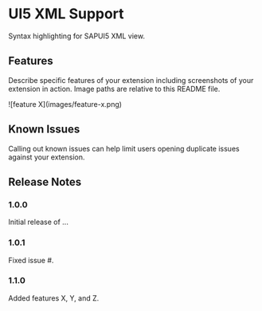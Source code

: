 # UI5 XML Support

Syntax highlighting for SAPUI5 XML view.

## Features

Describe specific features of your extension including screenshots of your extension in action. Image paths are relative to this README file.

\!\[feature X\]\(images/feature-x.png\)

## Known Issues

Calling out known issues can help limit users opening duplicate issues against your extension.

## Release Notes

### 1.0.0

Initial release of ...

### 1.0.1

Fixed issue #.

### 1.1.0

Added features X, Y, and Z.
